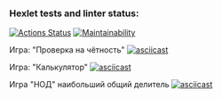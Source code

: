 ### Hexlet tests and linter status:
[![Actions Status](https://github.com/RomanMazikin/frontend-project-lvl1/workflows/hexlet-check/badge.svg)](https://github.com/RomanMazikin/frontend-project-lvl1/actions)
[![Maintainability](https://api.codeclimate.com/v1/badges/b8cdd0ac79c2b5383648/maintainability)](https://codeclimate.com/github/RomanMazikin/frontend-project-lvl1/maintainability)

Игра: "Проверка на чётность"
[![asciicast](https://asciinema.org/a/GVYH5UzXe5MVmPQWQMHsHuYBJ.svg)](https://asciinema.org/a/GVYH5UzXe5MVmPQWQMHsHuYBJ)

Игра: "Калькулятор"
[![asciicast](https://asciinema.org/a/lI08rnkzj0HYLroAKgl19Wx8F.svg)](https://asciinema.org/a/lI08rnkzj0HYLroAKgl19Wx8F)

Игра "НОД" наибольший общий делитель
[![asciicast](https://asciinema.org/a/Em9m1XpvUQQLHOoemJtoSuUto.svg)](https://asciinema.org/a/Em9m1XpvUQQLHOoemJtoSuUto)
